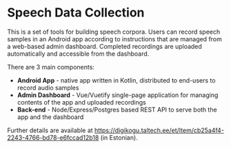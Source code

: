 # Speech Data Collection
This is a set of tools for building speech corpora. Users can record speech samples in an Android app according to instructions that are managed from a web-based admin dashboard. Completed recordings are uploaded automatically and accessible from the dashboard.

There are 3 main components:
* **Android App** - native app written in Kotlin, distributed to end-users to record audio samples
* **Admin Dashboard** - Vue/Vuetify single-page application for managing contents of the app and uploaded recordings
* **Back-end** - Node/Express/Postgres based REST API to serve both the app and the dashboard

Further details are available at https://digikogu.taltech.ee/et/Item/cb25a4f4-2243-4766-bd78-e6fccad12b18 (in Estonian).
